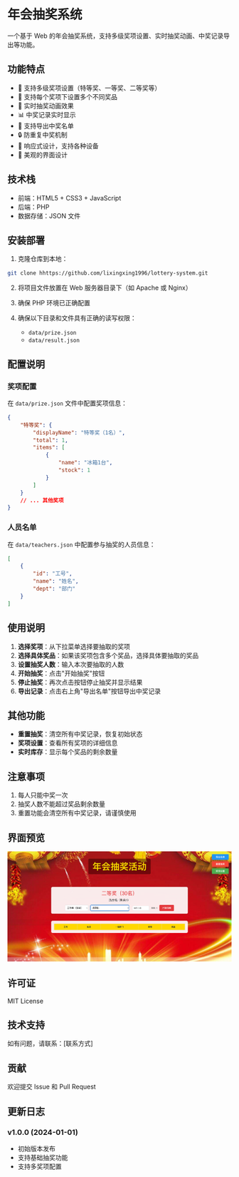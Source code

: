 
# 年会抽奖系统

一个基于 Web 的年会抽奖系统，支持多级奖项设置、实时抽奖动画、中奖记录导出等功能。

## 功能特点

- 🎯 支持多级奖项设置（特等奖、一等奖、二等奖等）
- 🎁 支持每个奖项下设置多个不同奖品
- 🔄 实时抽奖动画效果
- 📊 中奖记录实时显示
- 💾 支持导出中奖名单
- 🔒 防重复中奖机制
- 📱 响应式设计，支持各种设备
- 🎨 美观的界面设计

## 技术栈

- 前端：HTML5 + CSS3 + JavaScript
- 后端：PHP
- 数据存储：JSON 文件

## 安装部署

1. 克隆仓库到本地：
```bash
git clone hhttps://github.com/lixingxing1996/lottery-system.git
```

2. 将项目文件放置在 Web 服务器目录下（如 Apache 或 Nginx）

3. 确保 PHP 环境已正确配置

4. 确保以下目录和文件具有正确的读写权限：
   - `data/prize.json`
   - `data/result.json`

## 配置说明

### 奖项配置

在 `data/prize.json` 文件中配置奖项信息：

```json
{
    "特等奖": {
        "displayName": "特等奖（1名）",
        "total": 1,
        "items": [
            {
                "name": "冰箱1台",
                "stock": 1
            }
        ]
    }
    // ... 其他奖项
}
```

### 人员名单

在 `data/teachers.json` 中配置参与抽奖的人员信息：

```json
[
    {
        "id": "工号",
        "name": "姓名",
        "dept": "部门"
    }
]
```

## 使用说明

1. **选择奖项**：从下拉菜单选择要抽取的奖项
2. **选择具体奖品**：如果该奖项包含多个奖品，选择具体要抽取的奖品
3. **设置抽奖人数**：输入本次要抽取的人数
4. **开始抽奖**：点击"开始抽奖"按钮
5. **停止抽奖**：再次点击按钮停止抽奖并显示结果
6. **导出记录**：点击右上角"导出名单"按钮导出中奖记录

## 其他功能

- **重置抽奖**：清空所有中奖记录，恢复初始状态
- **奖项设置**：查看所有奖项的详细信息
- **实时库存**：显示每个奖品的剩余数量

## 注意事项

1. 每人只能中奖一次
2. 抽奖人数不能超过奖品剩余数量
3. 重置功能会清空所有中奖记录，请谨慎使用

## 界面预览

![抽奖系统界面](screenshot.png)

## 许可证

MIT License

## 技术支持

如有问题，请联系：[联系方式]

## 贡献

欢迎提交 Issue 和 Pull Request

## 更新日志

### v1.0.0 (2024-01-01)
- 初始版本发布
- 支持基础抽奖功能
- 支持多奖项配置
